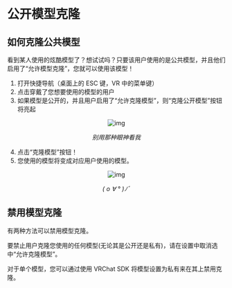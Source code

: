 # 公开模型克隆

## 如何克隆公共模型

看到某人使用的炫酷模型了？想试试吗？只要该用户使用的是公共模型，并且他们启用了“允许模型克隆”，您就可以使用该模型！

1. 打开快捷导航（桌面上的 ESC 键，VR 中的菜单键）
2. 点击穿戴了您想要使用的模型的用户
3. 如果模型是公开的，并且用户启用了“允许克隆模型”，则“克隆公开模型”按钮将亮起

<center>

![img](/docs.vrchat.com/images/public-avatar-cloning-1.png)

*别用那种眼神看我*

</center>

4. 点击“克隆模型”按钮！
5. 您使用的模型将变成对应用户使用的模型。

<center>

![img](/docs.vrchat.com/images/public-avatar-cloning-2.png)

*( o ∀ ° )ﾉﾞ*

</center>

## 禁用模型克隆
有两种方法可以禁用模型克隆。

要禁止用户克隆您使用的任何模型(无论其是公开还是私有)，请在设置中取消选中“允许克隆模型”。

对于单个模型，您可以通过使用 VRChat SDK 将模型设置为私有来在其上禁用克隆。
